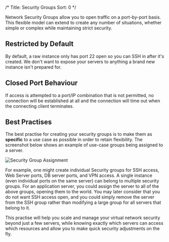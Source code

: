 /*
Title: Security Groups
Sort: 0
*/

Network Security Groups allow you to open traffic on a port-by-port basis. 
This flexible model can extend to create any number of situations, whether
simple or complex while maintaining strict security.

## Restricted by Default

By default, a raw instance only has port 22 open so you can SSH in after 
it's created. We don't want to expose your servers to anything a brand new 
instance isn't prepared for. 

## Closed Port Behaviour

If access is attempted to a port/IP combination that is not permitted, no
connection will be established at all and the connection will time out when the
connecting client terminates.

## Best Practises

The best practise for creating your security groups is to make them as 
**specific** to a use case as possible in order to retain flexibility. The
screenshot below shows an example of use-case groups being assigned to a server.

![Security Group Assignment](/img/content/networking/security-group-multi-assign.png)

For example, one might create individual Security groups for SSH access, Web 
Server ports, DB server ports, and VPN access. A single instance (even 
individual ports on the same server) can belong to multiple security groups. 
For an application server, you could assign the server to all of the above
groups, opening them to the world. You may later consider that you do not 
want SSH access open, and you could simply remove the server from the SSH 
group rather than modifying a large group for all servers that belong to it. 


This practise will help you scale and manage your virtual network security
beyond just a few servers, while knowing exactly which servers can access which
resources and allow you to make quick security adjustments on the fly.


